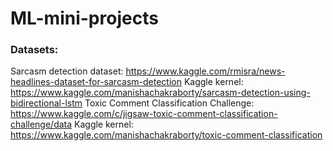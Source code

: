 # ML-mini-projects
### Datasets:
Sarcasm detection dataset: https://www.kaggle.com/rmisra/news-headlines-dataset-for-sarcasm-detection
Kaggle kernel: https://www.kaggle.com/manishachakraborty/sarcasm-detection-using-bidirectional-lstm
Toxic Comment Classification Challenge: https://www.kaggle.com/c/jigsaw-toxic-comment-classification-challenge/data
Kaggle kernel: https://www.kaggle.com/manishachakraborty/toxic-comment-classification
